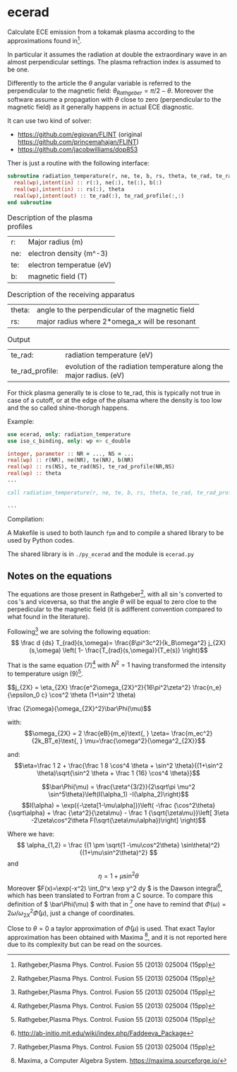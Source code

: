 # ecerad
Calculate ECE emission from a tokamak plasma according to the approximations found in[^1].

In particular it assumes the radiation at double the extraordinary wave in an almost perpendicular settings. The plasma refraction index is assumed to be one.

Differently to the article the $\theta$ angular variable is referred to the perpendicular to the magnetic field: $\theta_{Rathgeber} = \pi/2  - \theta$.
Moreover the software assume a propagation with $\theta$ close to zero (perpendicular to the magnetic field) as it generally happens in actual ECE diagnostic. 

It can use two kind of solver:

- https://github.com/egiovan/FLINT (original https://github.com/princemahajan/FLINT)
- https://github.com/jacobwilliams/dop853

Ther is just a routine with the following interface:
```fortran
subroutine radiation_temperature(r, ne, te, b, rs, theta, te_rad, te_rad_profile)
  real(wp),intent(in) :: r(:), ne(:), te(:), b(:)
  real(wp),intent(in) :: rs(:), theta
  real(wp),intent(out) :: te_rad(:), te_rad_profile(:,:)
end subroutine
```

<table>
<caption style="text-align:left"> Description of the plasma profiles </caption>
<tr><td> r: </td><td> Major radius (m) </td></tr>
<tr><td> ne: </td><td> electron density (m^-3)</td></tr>
<tr><td> te: </td><td> electron temperatue (eV)</td></tr>
<tr><td> b: </td><td>  magnetic field (T)</td></tr>
</table>


<table>
<caption style="text-align:left"> Description of the receiving apparatus </caption>
<tr><td> theta: </td><td> angle to the perpendicular of the magnetic field </td></tr>

<tr><td> rs: </td><td>   major radius where 2*omega_x will be resonant </td></tr>
</table>

<table>
<caption style="text-align:left"> Output </caption>
<tr><td> te_rad: </td><td> radiation temperature (eV) </td></tr>
<tr><td> te_rad_profile: </td><td> evolution of the radiation temperature along the major radius.  (eV) </td></tr>
</table>

For thick plasma generally te is close to te_rad, this is typically not true in case of a cutoff, or at the edge of the plsama where the density is too low and the so called shine-thorugh happens. 

Example:
```fortran
use ecerad, only: radiation_temperature
use iso_c_binding, only: wp => c_double

integer, parameter :: NR = ..., NS = ...
real(wp) :: r(NR), ne(NR), te(NR), b(NR)
real(wp) :: rs(NS), te_rad(NS), te_rad_profile(NR,NS)
real(wp) :: theta 
...

call radiation_temperature(r, ne, te, b, rs, theta, te_rad, te_rad_profile)

...
```

Compilation:

A Makefile is used to both launch `fpm` and to compile a shared library to be used by Python codes.

The shared library is in `./py_ecerad` and the module is `ecerad.py`

## Notes on the equations

The equations are those present in Rathgeber[^1], with all $\sin$'s converted to $\cos$'s and viceversa, so that the angle $\theta$ will be equal to zero cloe to the perpedicular to the magnetic field (it is adifferent convention compared to what found in the literature).

Following[^1] we are solving the following equation:
$$ \frac d {ds} T_{rad}(s,\omega)= \frac{8\pi^3c^2}{k_B\omega^2} j_{2X}(s,\omega) \left( 1- \frac{T_{rad}(s,\omega)}{T_e(s)} \right)$$

That is the same equation (7)[^1] with $N^2=1$ having transformed the intensity to temperature usign (9)[^1].

$$j_{2X} = \eta_{2X} \frac{e^2\omega_{2X}^2}{16\pi^2\zeta^2} \frac{n_e}{\epsilon_0 c}  \cos^2 \theta (1+\sin^2 \theta) 

\frac {2\omega}{\omega_{2X}^2}\bar\Phi(\mu)$$

with:
$$\omega_{2X} = 2 \frac{eB}{m_e}\text{,    } 
\zeta= \frac{m_ec^2}{2k_BT_e}\text{,    }
\mu=\frac{\omega^2}{\omega^2_{2X}}$$

and:
$$\eta=\frac 1 2 + \frac{\frac 1 8 \cos^4 \theta + \sin^2 \theta}{(1+\sin^2 \theta)\sqrt{\sin^2 \theta + \frac 1 {16} \cos^4 \theta}}$$

$$\bar\Phi(\mu) = \frac{\zeta^{3/2}}{2\sqrt\pi \mu^2 \sin^5\theta}\left(I(\alpha_1) -I(\alpha_2)\right)$$
$$I(\alpha) = \exp({-\zeta[1-\mu\alpha]})\left( -\frac {\cos^2\theta}{\sqrt\alpha} + \frac {\eta^2}{\zeta\mu} - \frac 1 {\sqrt{\zeta\mu}}\left[ 3\eta -2\zeta\cos^2\theta F(\sqrt{\zeta\mu\alpha})\right]
\right)$$

Where we have:
$$
\alpha_{1,2} = \frac {(1 \pm \sqrt{1 -\mu\cos^2\theta} \sin\theta)^2}{(1+\mu\sin^2\theta)^2}
$$
and
$$
\eta = 1+\mu\sin^2\theta
$$
Moreover $F(x)=\exp(-x^2) \int_0^x \exp y^2 dy $ is the Dawson integral[^2], which has been translated to Fortran from a C source.
To compare this definition of $ \bar\Phi(\mu) $ with that in [^1] one have to remind that $\Phi(\omega)=2\omega/\omega_{2X}^2\bar\Phi(\mu)$, just a change of coordinates.  

Close to $\theta=0$ a taylor approximation of $\bar\Phi(\mu)$ is used. That exact Taylor approximation has been obtained with Maxima [^3], and it is not reported here due to its complexity but can be read on the sources.


[^1]: Rathgeber,Plasma Phys. Control. Fusion 55 (2013) 025004 (15pp)
[^2]: http://ab-initio.mit.edu/wiki/index.php/Faddeeva_Package
[^3]:  Maxima, a Computer Algebra System. https://maxima.sourceforge.io/